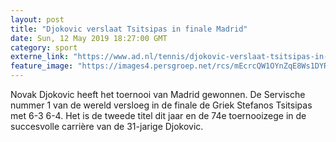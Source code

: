 ```yaml
---
layout: post
title: "Djokovic verslaat Tsitsipas in finale Madrid"
date: Sun, 12 May 2019 18:27:00 GMT
category: sport
externe_link: "https://www.ad.nl/tennis/djokovic-verslaat-tsitsipas-in-finale-madrid~a5defa97/"
feature_image: "https://images4.persgroep.net/rcs/mEcrcQW1OYnZqE8Ws1DYRT_Y8MA/diocontent/148136577/_fitwidth/400/?appId=21791a8992982cd8da851550a453bd7f&quality=0.7"
---
```


Novak Djokovic heeft het toernooi van Madrid gewonnen. De Servische nummer 1 van de wereld versloeg in de finale de Griek Stefanos Tsitsipas met 6-3 6-4. Het is de tweede titel dit jaar en de 74e toernooizege in de succesvolle carrière van de 31-jarige Djokovic.
